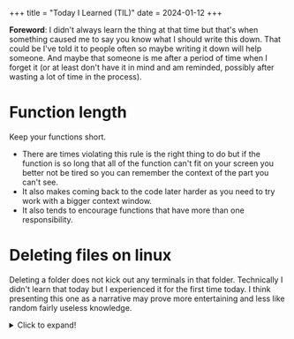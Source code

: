 +++
title = "Today I Learned (TIL)"
date = 2024-01-12
+++

**Foreword**: I didn't always learn the thing at that time but that's when something caused me to say you know what I should write this down.
That could be I've told it to people often so maybe writing it down will help someone.
And maybe that someone is me after a period of time when I forget it (or at least don't have it in mind and am reminded, possibly after wasting a lot of time in the process).

# Function length

Keep your functions short.

- There are times violating this rule is the right thing to do but if the function is so long that all of the function can't fit on your screen you better not be tired so you can remember the context of the part you can't see.
- It also makes coming back to the code later harder as you need to try work with a bigger context window.
- It also tends to encourage functions that have more than one responsibility.

# Deleting files on linux

Deleting a folder does not kick out any terminals in that folder.
Technically I didn't learn that today but I experienced it for the first time today.
I think presenting this one as a narrative may prove more entertaining and less like random fairly useless knowledge.

<details>
  <summary>Click to expand!</summary>

It all started with me trying to create a new [egui](https://www.egui.rs/) project.
I decided to use [my template](https://github.com/c-git/my_egui_template/tree/main) which I wrote a setup script for.
The sequence of events went like this:

- In vscode use `Open folder...` to create a folder (using the open dialog) and open that folder.
- Open the built in terminal
- Realize I would prefer use a separate terminal (Open one from vscode, because it opens in the correct folder)
- Navigate up one folder and use the [trash](https://manpages.ubuntu.com/manpages/jammy/en/man1/trash.1.html) program to remove the current folder.
- Use the template setup tool to create a new folder.
- In the built in terminal I saw no files when I did `ll`
- Did a `cd ..` then went back in and `ll` now showed the files.

I'd done a few `pwd` in between to make sure I was in the folder I expected because zsh doesn't show the folder in the prompt.
At first I couldn't understand what had happened then realized I was still in the folder but that folder was in the trash and thus was still a "valid" folder but not the same as the one I wanted to use even though `pwd` had the same output.

## Steps to reproduce

To keep it simple, I'll just demonstrate using two terminal windows

### Known assumptions

- Both terminals in the same working director
- `ll` = `ls` with some args as is default on Ubuntu.
- `trash` program is installed (`sudo apt install trash-cli`)

From Terminal 1

```sh
mkdir folder && cd folder && pwd && ll
touch apple && ll
```

From Terminal 2

```sh
trash folder
mkdir && cd folder && pwd && ll
touch bob && ll
```

From Terminal 1 (now in the original `folder` that is in the trash still sees the same output for `pwd` and `ll`)

```sh
touch charlie
pwd
ll
```

From Terminal 2 in the "new" `folder` shows the new contents (bob)

```sh
pwd
ll
```

If you use `rm -r folder` instead of trash you can no longer add any files in terminal 1 after that command and the output of `ll` only shows `Total 0`.

</details>
